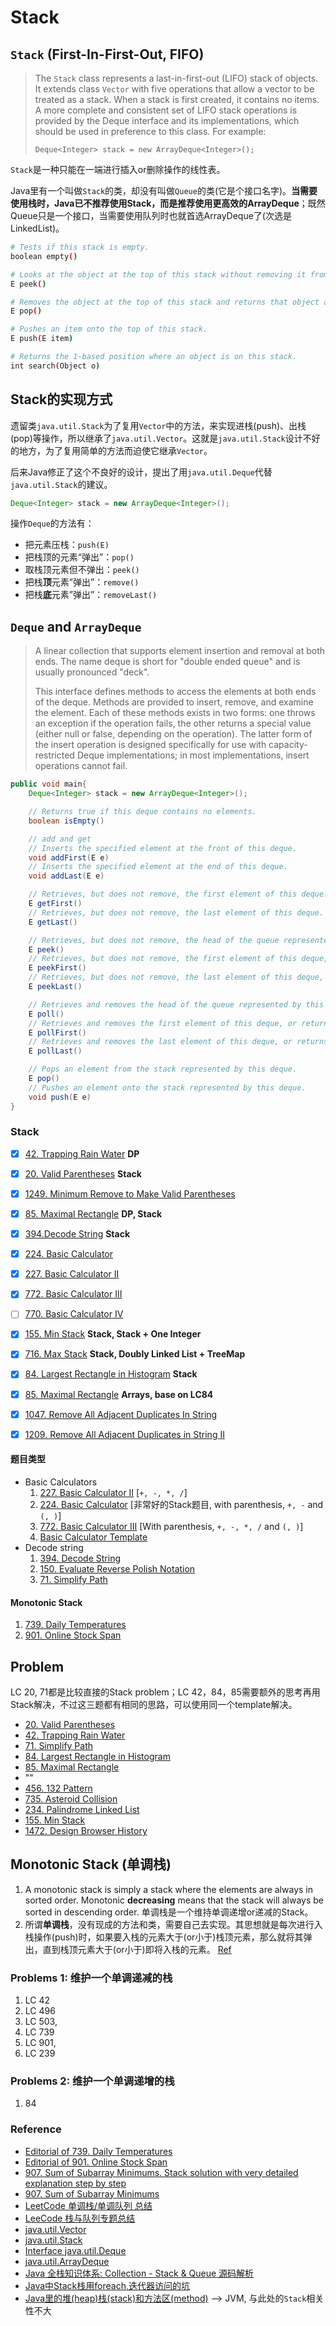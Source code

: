 # Stack
## `Stack` (First-In-First-Out, FIFO)
> The `Stack` class represents a last-in-first-out (LIFO) stack of objects. It extends class `Vector` with five operations that allow a vector to be treated as a stack.
> When a stack is first created, it contains no items. 
> A more complete and consistent set of LIFO stack operations is provided by the Deque interface and its implementations, which should be used in preference to this class. For example: 
> 
> `Deque<Integer> stack = new ArrayDeque<Integer>();`

`Stack`是一种只能在一端进行插入or删除操作的线性表。

Java里有一个叫做`Stack`的类，却没有叫做`Queue`的类(它是个接口名字)。**当需要使用栈时，Java已不推荐使用Stack，而是推荐使用更高效的ArrayDeque**；既然Queue只是一个接口，当需要使用队列时也就首选ArrayDeque了(次选是LinkedList)。

```bash
# Tests if this stack is empty.
boolean empty()

# Looks at the object at the top of this stack without removing it from the stack.
E peek()

# Removes the object at the top of this stack and returns that object as the value of this function.
E pop()

# Pushes an item onto the top of this stack.
E push(E item)

# Returns the 1-based position where an object is on this stack.
int search(Object o)
```


## Stack的实现方式
遗留类`java.util.Stack`为了复用`Vector`中的方法，来实现进栈(push)、出栈(pop)等操作，所以继承了`java.util.Vector`。这就是`java.util.Stack`设计不好的地方，为了复用简单的方法而迫使它继承`Vector`。

后来Java修正了这个不良好的设计，提出了用`java.util.Deque`代替`java.util.Stack`的建议。
```Java
Deque<Integer> stack = new ArrayDeque<Integer>();
```
操作`Deque`的方法有：
* 把元素压栈：`push(E)`
* 把栈顶的元素“弹出”：`pop()`
* 取栈顶元素但不弹出：`peek()`
* 把栈**顶**元素”弹出”：`remove()`
* 把栈**底**元素”弹出”：`removeLast()`


## `Deque` and `ArrayDeque`
> A linear collection that supports element insertion and removal at both ends. The name deque is short for "double ended queue" and is usually pronounced "deck".
> 
> This interface defines methods to access the elements at both ends of the deque. Methods are provided to insert, remove, and examine the element. Each of these methods exists in two forms: one throws an exception if the operation fails, the other returns a special value (either null or false, depending on the operation). The latter form of the insert operation is designed specifically for use with capacity-restricted Deque implementations; in most implementations, insert operations cannot fail. 
```Java
public void main{
    Deque<Integer> stack = new ArrayDeque<Integer>();

    // Returns true if this deque contains no elements.
    boolean isEmpty()

    // add and get
    // Inserts the specified element at the front of this deque.
    void addFirst(E e)
    // Inserts the specified element at the end of this deque.
    void addLast(E e)

    // Retrieves, but does not remove, the first element of this deque.
    E getFirst()
    // Retrieves, but does not remove, the last element of this deque.
    E getLast()

    // Retrieves, but does not remove, the head of the queue represented by this deque, or returns null if this deque is empty.
    E peek()
    // Retrieves, but does not remove, the first element of this deque, or returns null if this deque is empty.
    E peekFirst()
    // Retrieves, but does not remove, the last element of this deque, or returns null if this deque is empty.
    E peekLast()

    // Retrieves and removes the head of the queue represented by this deque (in other words, the first element of this deque), or returns null if this deque is empty.
    E poll()
    // Retrieves and removes the first element of this deque, or returns null if this deque is empty.
    E pollFirst()
    // Retrieves and removes the last element of this deque, or returns null if this deque is empty.
    E pollLast()

    // Pops an element from the stack represented by this deque.
    E pop()
    // Pushes an element onto the stack represented by this deque.
    void push(E e)
}
```


### Stack
- [x] [42. Trapping Rain Water](https://leetcode.com/problems/trapping-rain-water/)    **DP**
- [x] [20. Valid Parentheses](https://leetcode.com/problems/valid-parentheses/)     **Stack**
- [x] [1249. Minimum Remove to Make Valid Parentheses](https://leetcode.com/problems/minimum-remove-to-make-valid-parentheses/)
- [x] [85. Maximal Rectangle](https://leetcode.com/problems/maximal-rectangle/)    **DP, Stack**
- [x] [394.Decode String](https://leetcode.com/problems/decode-string/)    **Stack**
- [x] [224. Basic Calculator](https://leetcode.com/problems/basic-calculator/)
- [x] [227. Basic Calculator II](https://leetcode.com/problems/basic-calculator-ii/)
- [x] [772. Basic Calculator III](https://leetcode.com/problems/basic-calculator-iii/)
- [ ] [770. Basic Calculator IV](https://leetcode.com/problems/basic-calculator-iv/)
- [x] [155. Min Stack](https://leetcode.com/problems/min-stack/)  **Stack, Stack + One Integer**
- [x] [716. Max Stack](https://leetcode.com/problems/max-stack/)  **Stack, Doubly Linked List + TreeMap**
- [x] [84. Largest Rectangle in Histogram](https://leetcode.com/problems/largest-rectangle-in-histogram/)   **Stack**
- [x] [85. Maximal Rectangle](https://leetcode.com/problems/maximal-rectangle/)   **Arrays, base on LC84**
- [x] [1047. Remove All Adjacent Duplicates In String](https://leetcode.com/problems/remove-all-adjacent-duplicates-in-string/)
- [x] [1209. Remove All Adjacent Duplicates in String II](https://leetcode.com/problems/remove-all-adjacent-duplicates-in-string-ii/)


#### 题目类型
* Basic Calculators
    1. [227. Basic Calculator II](https://leetcode.com/problems/basic-calculator-ii/) [`+, -, *, /`]
    2. [224. Basic Calculator](https://leetcode.com/problems/basic-calculator/) [非常好的Stack题目, with parenthesis, `+, -` and `(, )`]
    3. [772. Basic Calculator III](https://leetcode.com/problems/basic-calculator-iii/) [With parenthesis, `+, -, *, /` and `(, )`]
    4. [Basic Calculator Template](https://leetcode.com/problems/basic-calculator-iii/solutions/344371/Java-Common-template-for-Basic-Calculator-I-II-and-III-using-Stack/)
* Decode string
    1. [394. Decode String](https://leetcode.com/problems/decode-string/)
    2. [150. Evaluate Reverse Polish Notation](https://leetcode.com/problems/evaluate-reverse-polish-notation/description/)
    3. [71. Simplify Path](https://leetcode.com/problems/simplify-path/description/)

#### Monotonic Stack
1. [739. Daily Temperatures](https://leetcode.com/problems/daily-temperatures/)
2. [901. Online Stock Span](https://leetcode.com/problems/online-stock-span/description/)


## Problem
LC 20, 71都是比较直接的Stack problem；LC 42，84，85需要额外的思考再用Stack解决，不过这三题都有相同的思路，可以使用同一个template解决。
* [20. Valid Parentheses](https://leetcode.com/problems/valid-parentheses/)
* [42. Trapping Rain Water](https://leetcode.com/problems/trapping-rain-water/)
* [71. Simplify Path](https://leetcode.com/problems/simplify-path/)
* [84. Largest Rectangle in Histogram](https://leetcode.com/problems/largest-rectangle-in-histogram/)
* [85. Maximal Rectangle](https://leetcode.com/problems/maximal-rectangle/)
* ""
* [456. 132 Pattern](https://leetcode.com/problems/132-pattern/)
* [735. Asteroid Collision](https://leetcode.com/problems/asteroid-collision/)
* [234. Palindrome Linked List](https://leetcode.com/problems/palindrome-linked-list/)
* [155. Min Stack](https://leetcode.com/problems/min-stack/)
* [1472. Design Browser History](https://leetcode.com/problems/design-browser-history/)


## Monotonic Stack (单调栈)
1. A monotonic stack is simply a stack where the elements are always in sorted order. Monotonic **decreasing** means that the stack will always be sorted in descending order.
单调栈是一个维持单调递增or递减的Stack。
2. 所谓**单调栈**，没有现成的方法和类，需要自己去实现。其思想就是每次进行入栈操作(push)时，如果要入栈的元素大于(or小于)栈顶元素，那么就将其弹出，直到栈顶元素大于(or小于)即将入栈的元素。
[Ref](https://www.zhihu.com/tardis/zm/art/518743572?source_id=1003)


### Problems 1: 维护一个单调递减的栈
1. LC 42
2. LC 496
3. LC 503, 
4. LC 739
5. LC 901,
6. LC 239

### Problems 2: 维护一个单调递增的栈
1. 84


### Reference
* [Editorial of 739. Daily Temperatures](https://leetcode.com/problems/daily-temperatures/editorial/)
* [Editorial of 901. Online Stock Span](https://leetcode.com/problems/online-stock-span/description/)
* [907. Sum of Subarray Minimums. Stack solution with very detailed explanation step by step](https://leetcode.com/problems/sum-of-subarray-minimums/solutions/178876/stack-solution-with-very-detailed-explanation-step-by-step/)
* [907. Sum of Subarray Minimums](https://leetcode.com/problems/sum-of-subarray-minimums/description/)
* [LeetCode 单调栈/单调队列 总结](https://www.zhihu.com/tardis/zm/art/518743572?source_id=1003)
* [LeeCode 栈与队列专题总结](https://blog.csdn.net/weixin_40910614/article/details/120378512)
* [java.util.Vector<E>](https://docs.oracle.com/javase/8/docs/api/java/util/Vector.html)
* [java.util.Stack<E>](https://docs.oracle.com/javase/8/docs/api/java/util/Stack.html)
* [Interface java.util.Deque<E>](https://docs.oracle.com/javase/8/docs/api/java/util/Deque.html)
* [java.util.ArrayDeque<E>](https://docs.oracle.com/javase/8/docs/api/java/util/ArrayDeque.html)
* [Java 全栈知识体系: Collection - Stack & Queue 源码解析](https://pdai.tech/md/java/collection/java-collection-Queue&Stack.html)
* [Java中Stack栈用foreach,迭代器访问的坑](https://blog.csdn.net/qq_43778308/article/details/108483525)
* [Java里的堆(heap)栈(stack)和方法区(method)](https://www.cnblogs.com/fmgao-technology/p/11095873.html) --> JVM, 与此处的`Stack`相关性不大